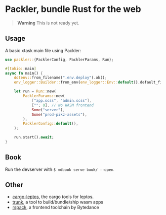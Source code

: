 # Packler, bundle Rust for the web

> **Warning**
> This is not ready yet. 


## Usage

A basic xtask main file using Packler:

```rust
use packler::{PacklerConfig, PacklerParams, Run};

#[tokio::main]
async fn main() {
    dotenv::from_filename(".env.deploy").ok();
    env_logger::Builder::from_env(env_logger::Env::default().default_filter_or("info")).init();

    let run = Run::new(
        PacklerParams::new(
            ["app.scss", "admin.scss"],
            [""; 0], // No WASM frontend
            Some("server"),
            Some("prod-pikz-assets"),
        ),
        PacklerConfig::default(),
    );

    run.start().await;
}
```


## Book

Run the devserver with `$ mdbook serve book/ --open`.

## Other


- [cargo-leptos][leptos], the cargo tools for leptos.
- [trunk][trunk], a tool to build/bundle/ship wasm apps
- [rspack][rspack], a frontend toolchain by Bytedance

[leptos]: https://github.com/leptos-rs/cargo-leptos
[trunk]: https://github.com/thedodd/trunk
[rspack]: https://github.com/web-infra-dev/rspack
